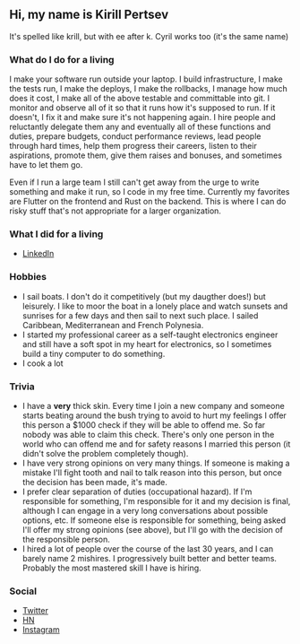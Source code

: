 ## Hi, my name is Kirill Pertsev

It's spelled like krill, but with ee after k. Cyril works too (it's the same name)

### What do I do for a living

I make your software run outside your laptop. I build infrastructure, I make the
tests run, I make the deploys, I make the rollbacks, I manage how much does it cost, I make all of the above testable and committable into git.
I monitor and observe all of it so that it runs how it's supposed to run. If it doesn't, I fix it and make sure it's not happening again.
I hire people and reluctantly delegate them any and eventually all of these functions and duties,
prepare budgets, conduct performance reviews, lead people through hard times,
help them progress their careers, listen to their aspirations, promote them,
give them raises and bonuses, and sometimes have to let them go.

Even if I run a large team I still can't get away from the urge to write something and make it run, so I code in my free time. Currently my favorites are Flutter on the frontend and Rust on the backend. This is where I can do risky stuff that's not appropriate for a larger organization.

### What I did for a living
  * [LinkedIn](https://www.linkedin.com/in/kikap/)

### Hobbies
  * I sail boats. I don't do it competitively (but my daugther does!) but leisurely. I like to moor the boat in a lonely place and watch sunsets and sunrises for a few days and then sail to next such place. I sailed Caribbean, Mediterranean and French Polynesia.
  * I started my professional career as a self-taught electronics engineer and
  still have a soft spot in my heart for electronics, so I sometimes build a tiny
  computer to do something.
  * I cook a lot

### Trivia
  * I have a **very** thick skin. Every time I join a new company and someone
  starts beating around the bush trying to avoid to hurt my feelings I offer this person a $1000 check if they will be able to offend me. So far nobody
  was able to claim this check. There's only one person in the world who can offend me and for safety reasons I married this person (it didn't solve the problem completely though).
  * I have very strong opinions on very many things. If someone is making a mistake I'll fight tooth and nail to talk reason into this person, but once the decision has been made, it's made.
  * I prefer clear separation of duties (occupational hazard). If I'm responsible for something, I'm responsible for it and my decision is final, although I can engage in a very long conversations about possible options, etc. If someone else is responsible for something, being asked I'll offer my strong opinions (see above), but I'll go with the decision of the responsible person.
  * I hired a lot of people over the course of the last 30 years, and I can barely name 2 mishires. I progressively built better and better teams. Probably the most mastered skill I have is hiring.

### Social
  * [Twitter](https://twitter.com/kpertsev)
  * [HN](https://news.ycombinator.com/user?id=kika)
  * [Instagram](https://www.instagram.com/kpertsev/)
